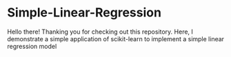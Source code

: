 # Simple-Linear-Regression
Hello there! Thanking you for checking out this repository.
Here, I demonstrate a simple application of scikit-learn to implement a simple linear regression model
